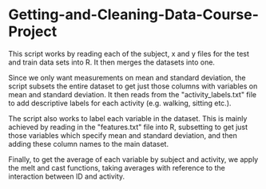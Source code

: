 # Getting-and-Cleaning-Data-Course-Project

This script works by reading each of the subject, x and y files for the test and train data sets into R.  It then merges the datasets into one.  

Since we only want measurements on mean and standard deviation, the script subsets the entire dataset to get just those columns with variables on mean and standard deviation. It then reads from the "activity_labels.txt" file to add descriptive labels for each activity (e.g. walking, sitting etc.). 

The script also works to label each variable in the dataset. This is mainly achieved by reading in the "features.txt" file into R, subsetting to get just those variables which specify mean and standard deviation, and then adding these column names to the main dataset.

Finally, to get the average of each variable by subject and activity, we apply the melt and cast functions, taking averages with reference to the interaction between ID and activity.
